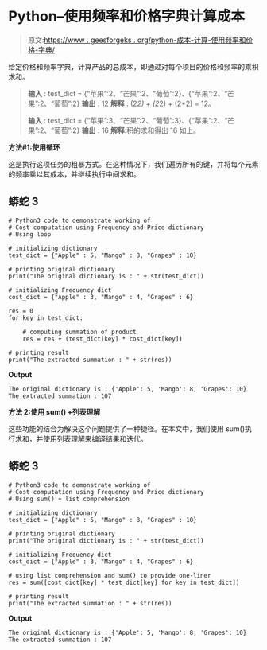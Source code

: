 # Python–使用频率和价格字典计算成本

> 原文:[https://www . geesforgeks . org/python-成本-计算-使用频率和价格-字典/](https://www.geeksforgeeks.org/python-cost-computation-using-frequency-and-price-dictionary/)

给定价格和频率字典，计算产品的总成本，即通过对每个项目的价格和频率的乘积求和。

> **输入** : test_dict = {“苹果”:2、“芒果”:2、“葡萄”:2}、{“苹果”:2、“芒果”:2、“葡萄”:2}
> **输出** : 12
> **解释** : (2*2) + (2*2) + (2*2) = 12。
> 
> **输入** : test_dict = {“苹果”:3、“芒果”:2、“葡萄”:3}、{“苹果”:2、“芒果”:2、“葡萄”:2}
> **输出** : 16
> **解释**:积的求和得出 16 如上。

**方法#1:使用循环**

这是执行这项任务的粗暴方式。在这种情况下，我们遍历所有的键，并将每个元素的频率乘以其成本，并继续执行中间求和。

## 蟒蛇 3

```
# Python3 code to demonstrate working of 
# Cost computation using Frequency and Price dictionary
# Using loop

# initializing dictionary
test_dict = {"Apple" : 5, "Mango" : 8, "Grapes" : 10}

# printing original dictionary
print("The original dictionary is : " + str(test_dict))

# initializing Frequency dict 
cost_dict = {"Apple" : 3, "Mango" : 4, "Grapes" : 6}

res = 0
for key in test_dict:

    # computing summation of product
    res = res + (test_dict[key] * cost_dict[key])

# printing result 
print("The extracted summation : " + str(res)) 
```

**Output**

```
The original dictionary is : {'Apple': 5, 'Mango': 8, 'Grapes': 10}
The extracted summation : 107

```

**方法 2:使用 sum() +列表理解**

这些功能的结合为解决这个问题提供了一种捷径。在本文中，我们使用 sum()执行求和，并使用列表理解来编译结果和迭代。

## 蟒蛇 3

```
# Python3 code to demonstrate working of 
# Cost computation using Frequency and Price dictionary
# Using sum() + list comprehension

# initializing dictionary
test_dict = {"Apple" : 5, "Mango" : 8, "Grapes" : 10}

# printing original dictionary
print("The original dictionary is : " + str(test_dict))

# initializing Frequency dict 
cost_dict = {"Apple" : 3, "Mango" : 4, "Grapes" : 6}

# using list comprehension and sum() to provide one-liner
res = sum([cost_dict[key] * test_dict[key] for key in test_dict])

# printing result 
print("The extracted summation : " + str(res)) 
```

**Output**

```
The original dictionary is : {'Apple': 5, 'Mango': 8, 'Grapes': 10}
The extracted summation : 107

```